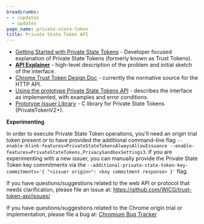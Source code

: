 ```yaml
---
breadcrumbs:
- - /updates
  - updates
page_name: private-state-token
title: Private State Token API
---
```


*   [Getting Started with Private State Tokens](https://web.dev/trust-tokens/) - Developer focused explanation of Private State Tokens (formerly known as Trust Tokens).
*   **[API Explainer](https://github.com/WICG/trust-token-api/blob/master/README.md)** - high-level description of the problem and initial sketch of the interface.
*   [Chrome Trust Token Design Doc](https://docs.google.com/document/d/1TNnya6B8pyomDK2F1R9CL3dY10OAmqWlnCxsWyOBDVQ/edit) - currently the normative source for the HTTP API.
*   [Using the prototype Private State Tokens API](https://docs.google.com/document/u/1/d/1qUjtKgA7nMv9YGMhi0xWKEojkSITKzGLdIcZgoz6ZkI/edit) - describes the interface as implemented, with examples and error conditions.
*   [Prototype Issuer Library](https://github.com/google/libtrusttoken) - C library for Private State Tokens (PrivateTokenV2+).

**Experimenting**

In order to execute Private State Token operations, you'll need an origin trial token present *or* to have provided the additional command-line flag `--enable-blink-features=PrivateStateTokensAlwaysAllowIssuance --enable-features=PrivateStateTokens,PrivacySandboxSettings3`.
If you are experimenting with a new issuer, you can manually provide the Private State Token key commitments via the `--additional-private-state-token-key-commitments='{ "<issuer
origin>": <key commitment response> }'` flag.

If you have questions/suggestions related to the web API or protocol that needs clarification, please file an issue at: <https://github.com/WICG/trust-token-api/issues/>

If you have questions/suggestions related to the Chrome origin trial or implementation, please file a bug at: [Chromium Bug Tracker](https://bugs.chromium.org/p/chromium/issues/entry?components=Internals%3ENetwork%3ETrustTokens)
